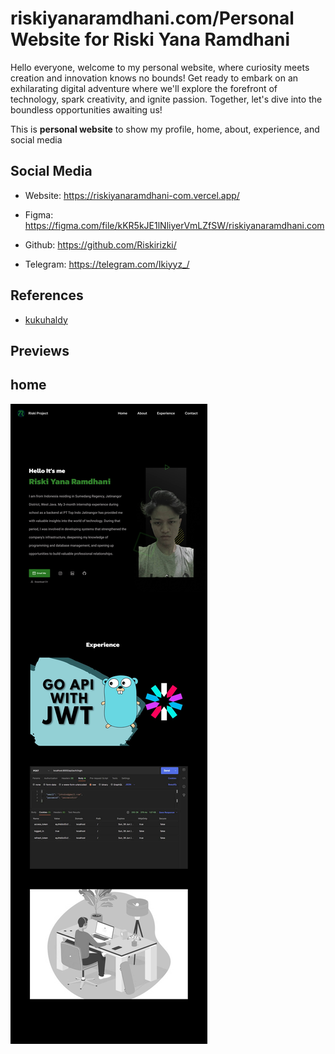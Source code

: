# riskiyanaramdhani.com/Personal Website for Riski Yana Ramdhani

Hello everyone, welcome to my personal website, where curiosity meets creation and innovation knows no bounds! Get ready to embark on an exhilarating digital adventure where we'll explore the forefront of technology, spark creativity, and ignite passion. Together, let's dive into the boundless opportunities awaiting us!

This is **personal website** to show my profile, home, about, experience, and social media

## Social Media

- Website: <https://riskiyanaramdhani-com.vercel.app/>

- Figma: <https://figma.com/file/kKR5kJE1lNliyerVmLZfSW/riskiyanaramdhani.com>

- Github: <https://github.com/Riskirizki/>

- Telegram: <https://telegram.com/Ikiyyz_/>

## References

- [kukuhaldy](https://kukuhaldy.com/)

## Previews

## home

![Previews Home](./previews/home.jpg)
